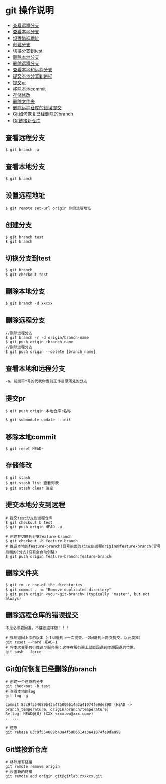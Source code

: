 # git 操作说明
+ [查看远程分支](#查看远程分支)
+ [查看本地分支](#查看本地分支)
+ [设置远程地址](#设置远程地址)
+ [创建分支](#创建分支)
+ [切换分支到test](#切换分支到test)
+ [删除本地分支](#删除本地分支)
+ [删除远程分支](#删除远程分支)
+ [查看本地和远程分支](#查看本地和远程分支)
+ [提交本地分支到远程](#提交本地分支到远程)
+ [提交pr](#提交pr)
+ [移除本地commit](#移除本地commit)
+ [存储修改](#存储修改)
+ [删除文件夹](#删除文件夹)
+ [删除远程仓库的错误提交](#删除远程仓库的错误提交)
+ [Git如何恢复已经删除的branch](#Git如何恢复已经删除的branch)
+ [Git链接新仓库](#Git链接新仓库)

## 查看远程分支
~~~ shell
$ git branch -a
~~~

## 查看本地分支
~~~ shell
$ git branch
~~~

## 设置远程地址
~~~
$ git remote set-url origin 你的远端地址 
~~~

## 创建分支
~~~ shell
$ git branch test
$ git branch
~~~

## 切换分支到test
~~~ shell
$ git branch
$ git checkout test
~~~

## 删除本地分支   
~~~ shell
$ git branch -d xxxxx
~~~

## 删除远程分支
~~~ shell
//删除远程分支
$ git branch -r -d origin/branch-name
$ git push origin :branch-name
//删除远程分支
$ git push origin --delete [branch_name]
~~~

## 查看本地和远程分支 
~~~ shell 
-a。前面带*号的代表你当前工作目录所处的分支
~~~

## 提交pr
~~~ shell
$ git push origin 本地仓库:名称

$ git submodule update --init
~~~

## 移除本地commit
~~~ shell
$ git reset HEAD~ 
~~~ 

## 存储修改
~~~ shell
$ git stash
$ git stash list 查看列表
$ git stash clear 清空
~~~

## 提交本地分支到远程
~~~ shell
# 提交test分支到远程仓库
$ git checkout b test
$ git push origin HEAD -u

# 创建并切换到分支feature-branch
$ git checkout -b feature-branch
# 推送本地的feature-branch(冒号前面的)分支到远程origin的feature-branch(冒号后面的)分支(没有会自动创建)
$ git push origin feature-branch:feature-branch
~~~

## 删除文件夹

~~~ shell
$ git rm -r one-of-the-directories
$ git commit . -m "Remove duplicated directory"
$ git push origin <your-git-branch> (typically 'master', but not always)
~~~

## 删除远程仓库的错误提交
```不是必须要回退，不建议这样做！！！```
~~~ shell
# 强制返回上次的版本（~1回退到上一次提交，~2回退到上两次提交，以此类推）
git reset --hard HEAD~1
# 将本次变更强行推送至服务器；这样在服务器上就能回退到你想回退的位置。
git push --force
~~~



## Git如何恢复已经删除的branch

~~~ shell
# 创建一个还原的分支
git checkout -b test
# 查看本地的log
git log -g

commit 83c9f554089b43a4f5006614a3a41074fe9de898 (HEAD -> branch_temperature, origin/branch/temperature)
Reflog: HEAD@{0} (XXX <xxx.wu@xxx.com>)
......

# 还原
git rebase 83c9f554089b43a4f5006614a3a41074fe9de898

~~~

## Git链接新仓库

~~~ shell
# 移除原有链接
git remote remove origin
# 设置新的链接
git remote add origin git@gitlab.xxxxxx.git
~~~